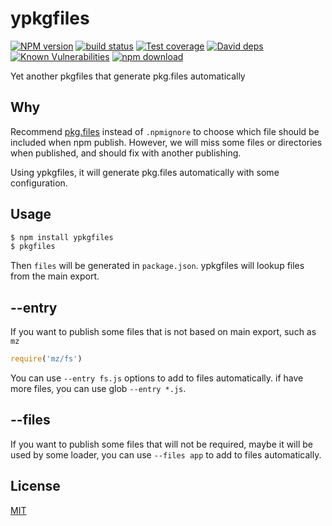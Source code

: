 # ypkgfiles

[![NPM version][npm-image]][npm-url]
[![build status][travis-image]][travis-url]
[![Test coverage][codecov-image]][codecov-url]
[![David deps][david-image]][david-url]
[![Known Vulnerabilities][snyk-image]][snyk-url]
[![npm download][download-image]][download-url]

[npm-image]: https://img.shields.io/npm/v/ypkgfiles.svg?style=flat-square
[npm-url]: https://npmjs.org/package/ypkgfiles
[travis-image]: https://img.shields.io/travis/popomore/ypkgfiles.svg?style=flat-square
[travis-url]: https://travis-ci.org/popomore/ypkgfiles
[codecov-image]: https://codecov.io/gh/popomore/ypkgfiles/branch/master/graph/badge.svg
[codecov-url]: https://codecov.io/gh/popomore/ypkgfiles
[david-image]: https://img.shields.io/david/popomore/ypkgfiles.svg?style=flat-square
[david-url]: https://david-dm.org/popomore/ypkgfiles
[snyk-image]: https://snyk.io/test/npm/ypkgfiles/badge.svg?style=flat-square
[snyk-url]: https://snyk.io/test/npm/ypkgfiles
[download-image]: https://img.shields.io/npm/dm/ypkgfiles.svg?style=flat-square
[download-url]: https://npmjs.org/package/ypkgfiles

Yet another pkgfiles that generate pkg.files automatically

## Why

Recommend [pkg.files] instead of `.npmignore` to choose which file should be included when npm publish. However, we will miss some files or directories when published, and should fix with another publishing.

Using ypkgfiles, it will generate pkg.files automatically with some configuration.

## Usage

```bash
$ npm install ypkgfiles
$ pkgfiles
```

Then `files` will be generated in `package.json`. ypkgfiles will lookup files from the main export.

## --entry

If you want to publish some files that is not based on main export, such as `mz`

```js
require('mz/fs')
```

You can use `--entry fs.js` options to add to files automatically. if have more files, you can use glob `--entry *.js`.

## --files

If you want to publish some files that will not be required, maybe it will be used by some loader, you can use `--files app` to add to files automatically.

## License

[MIT](LICENSE)

[pkg.files]: https://docs.npmjs.com/files/package.json#files
